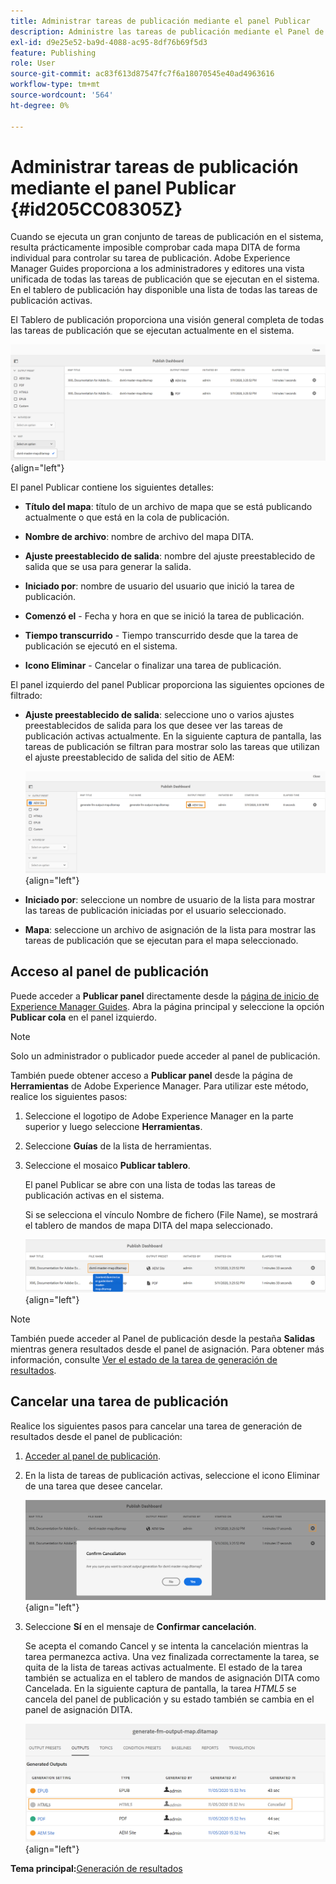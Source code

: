 ```yaml
---
title: Administrar tareas de publicación mediante el panel Publicar
description: Administre las tareas de publicación mediante el Panel de publicación en AEM Guides. Obtenga información sobre cómo acceder al panel de publicación y cancelar una tarea de publicación.
exl-id: d9e25e52-ba9d-4088-ac95-8df76b69f5d3
feature: Publishing
role: User
source-git-commit: ac83f613d87547fc7f6a18070545e40ad4963616
workflow-type: tm+mt
source-wordcount: '564'
ht-degree: 0%

---
```


# Administrar tareas de publicación mediante el panel Publicar {#id205CC08305Z}

Cuando se ejecuta un gran conjunto de tareas de publicación en el sistema, resulta prácticamente imposible comprobar cada mapa DITA de forma individual para controlar su tarea de publicación. Adobe Experience Manager Guides proporciona a los administradores y editores una vista unificada de todas las tareas de publicación que se ejecutan en el sistema. En el tablero de publicación hay disponible una lista de todas las tareas de publicación activas.

El Tablero de publicación proporciona una visión general completa de todas las tareas de publicación que se ejecutan actualmente en el sistema.

![](images/publish-dashboard.png){align="left"}

El panel Publicar contiene los siguientes detalles:

- **Título del mapa**: título de un archivo de mapa que se está publicando actualmente o que está en la cola de publicación.

- **Nombre de archivo**: nombre de archivo del mapa DITA.

- **Ajuste preestablecido de salida**: nombre del ajuste preestablecido de salida que se usa para generar la salida.

- **Iniciado por**: nombre de usuario del usuario que inició la tarea de publicación.

- **Comenzó el** - Fecha y hora en que se inició la tarea de publicación.

- **Tiempo transcurrido** - Tiempo transcurrido desde que la tarea de publicación se ejecutó en el sistema.

- **Icono Eliminar** - Cancelar o finalizar una tarea de publicación.

El panel izquierdo del panel Publicar proporciona las siguientes opciones de filtrado:

- **Ajuste preestablecido de salida**: seleccione uno o varios ajustes preestablecidos de salida para los que desee ver las tareas de publicación activas actualmente. En la siguiente captura de pantalla, las tareas de publicación se filtran para mostrar solo las tareas que utilizan el ajuste preestablecido de salida del sitio de AEM:

  ![](images/publish-dashboard-preset-filter.png){align="left"}

- **Iniciado por**: seleccione un nombre de usuario de la lista para mostrar las tareas de publicación iniciadas por el usuario seleccionado.

- **Mapa**: seleccione un archivo de asignación de la lista para mostrar las tareas de publicación que se ejecutan para el mapa seleccionado.

## Acceso al panel de publicación

Puede acceder a **Publicar panel** directamente desde la [página de inicio de Experience Manager Guides](./intro-home-page.md). Abra la página principal y seleccione la opción **Publicar cola** en el panel izquierdo.

>[!NOTE]
>
> Solo un administrador o publicador puede acceder al panel de publicación.

También puede obtener acceso a **Publicar panel** desde la página de **Herramientas** de Adobe Experience Manager. Para utilizar este método, realice los siguientes pasos:

1. Seleccione el logotipo de Adobe Experience Manager en la parte superior y luego seleccione **Herramientas**.

1. Seleccione **Guías** de la lista de herramientas.

1. Seleccione el mosaico **Publicar tablero**.

   El panel Publicar se abre con una lista de todas las tareas de publicación activas en el sistema.

   Si se selecciona el vínculo Nombre de fichero (File Name), se mostrará el tablero de mandos de mapa DITA del mapa seleccionado.

   ![](images/publish-dashboard-click-filename-link.png){align="left"}


>[!NOTE]
>
> También puede acceder al Panel de publicación desde la pestaña **Salidas** mientras genera resultados desde el panel de asignación. Para obtener más información, consulte [Ver el estado de la tarea de generación de resultados](generate-output-for-a-dita-map.md#viewing_output_history).

## Cancelar una tarea de publicación

Realice los siguientes pasos para cancelar una tarea de generación de resultados desde el panel de publicación:

1. [Acceder al panel de publicación](#access-the-publish-dashboard).

1. En la lista de tareas de publicación activas, seleccione el icono Eliminar de una tarea que desee cancelar.

   ![](images/publish-dashboard-cancel-task.png){align="left"}

1. Seleccione **Sí** en el mensaje de **Confirmar cancelación**.

   Se acepta el comando Cancel y se intenta la cancelación mientras la tarea permanezca activa. Una vez finalizada correctamente la tarea, se quita de la lista de tareas activas actualmente. El estado de la tarea también se actualiza en el tablero de mandos de asignación DITA como Cancelada. En la siguiente captura de pantalla, la tarea *HTML5* se cancela del panel de publicación y su estado también se cambia en el panel de asignación DITA.

   ![](images/cancelled-output-task.png){align="left"}


**Tema principal:**&#x200B;[&#x200B; Generación de resultados](generate-output.md)
